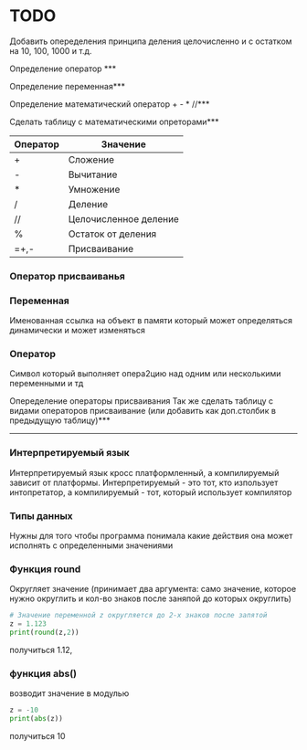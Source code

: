 # TODO 
Добавить опеределения принципа деления целочисленно и с остатком на 10, 100, 1000 и т.д.

Определение оператор ***

Определение переменная***

Определение математический оператор + - * //***

Сделать таблицу с математическими опреторами***

| Оператор | Значение |
|----------|----------|
| + | Сложение|
| - | Вычитание |
| * | Умножение |
| / | Деление |
| // | Целочисленное деление |
| % | Остаток от деления |
| =+,- | Присваивание |

### Оператор присваиванья

### Переменная
Именованная ссылка на объект в памяти который может определяться динамически и может изменяться


### Оператор
Символ который выполняет опера2цию над одним или несколькими переменными и тд


Опеределение операторы присваивания
Так же сделать таблицу с видами операторов присваивание (или добавить как доп.столбик в предыдущую таблицу)***

---

### Интерпретируемый язык
Интерпретируемый язык кросс платформленный, а компилируемый зависит от платформы. Интерпретируемый - это тот, кто изпользует интопретатор, а компилируемый - тот, который использует компилятор


### Типы данных 
Нужны для того чтобы программа понимала какие действия она может исполнять с определенными значениями

### Функция round 
Округляет значение (принимает два аргумента: само значение, которое нужно округлить и кол-во знаков после заняпой до которых округлить)

``` python
# Значение переменной z округляется до 2-х знаков после запятой
z = 1.123
print(round(z,2))
```
получиться 1.12,


### функция abs() 
возводит значение в модулью
``` python
z = -10
print(abs(z))
```
получиться 10 
